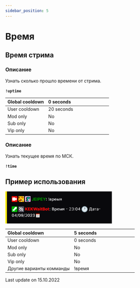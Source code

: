```yaml
---
sidebar_position: 5
---
```


# Время

## Время стрима

### Описание

Узнать сколько прошло времени от стрима.

 **`!uptime`**



  <div>

| Global cooldown | 0 seconds⠀⠀⠀⠀⠀⠀⠀⠀⠀⠀⠀|
|:----------------|:----------------------|
| User cooldown   | 20 seconds            |
| Mod only        | No                    |
| Sub only        | No                    |
| Vip only        | No                    |
  </div>


### Описание

Узнать текущее время по МСК.

 **`!time`**



## Пример использования

![Docs Version Dropdown](./img/time.png)

  <div>

| Global cooldown | 5 seconds⠀⠀⠀⠀⠀⠀⠀⠀⠀⠀⠀|
|:----------------|:----------------------|
| User cooldown   | 0 seconds            |
| Mod only        | No                    |
| Sub only        | No                    |
| Vip only        | No                    |
| Другие варианты комманды        | !время              |
  </div>


Last update on 15.10.2022